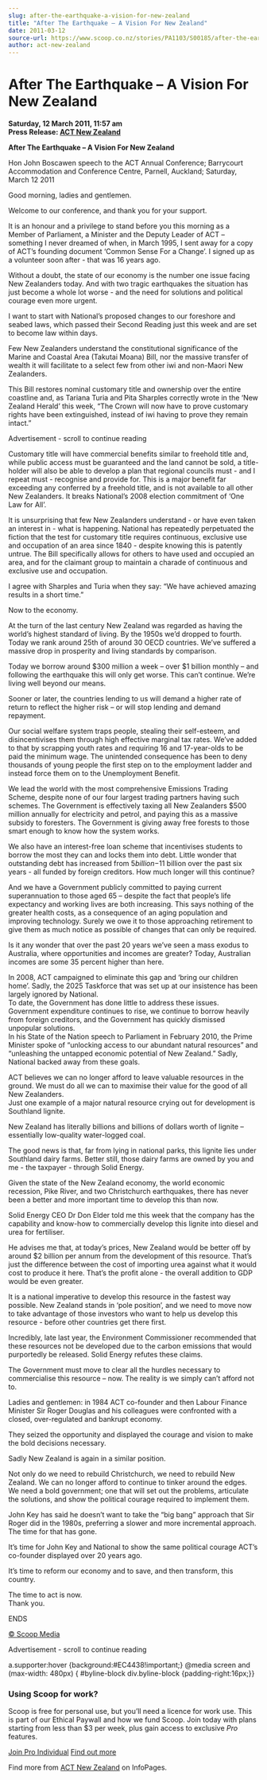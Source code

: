 ```yaml
---
slug: after-the-earthquake-a-vision-for-new-zealand
title: "After The Earthquake – A Vision For New Zealand"
date: 2011-03-12
source-url: https://www.scoop.co.nz/stories/PA1103/S00185/after-the-earthquake-a-vision-for-new-zealand.htm
author: act-new-zealand
---
```

After The Earthquake – A Vision For New Zealand
===============================================

**Saturday, 12 March 2011, 11:57 am**  
**Press Release: [ACT New Zealand](https://info.scoop.co.nz/ACT_New_Zealand)**

**After The Earthquake – A Vision For New Zealand**

Hon John Boscawen speech to the ACT Annual Conference; Barrycourt Accommodation and Conference Centre, Parnell, Auckland; Saturday, March 12 2011

Good morning, ladies and gentlemen.

Welcome to our conference, and thank you for your support.

It is an honour and a privilege to stand before you this morning as a Member of Parliament, a Minister and the Deputy Leader of ACT – something I never dreamed of when, in March 1995, I sent away for a copy of ACT’s founding document ‘Common Sense For a Change’. I signed up as a volunteer soon after - that was 16 years ago.

Without a doubt, the state of our economy is the number one issue facing New Zealanders today. And with two tragic earthquakes the situation has just become a whole lot worse - and the need for solutions and political courage even more urgent.

I want to start with National’s proposed changes to our foreshore and seabed laws, which passed their Second Reading just this week and are set to become law within days.

Few New Zealanders understand the constitutional significance of the Marine and Coastal Area (Takutai Moana) Bill, nor the massive transfer of wealth it will facilitate to a select few from other iwi and non-Maori New Zealanders.

This Bill restores nominal customary title and ownership over the entire coastline and, as Tariana Turia and Pita Sharples correctly wrote in the ‘New Zealand Herald’ this week, “The Crown will now have to prove customary rights have been extinguished, instead of iwi having to prove they remain intact.”

Advertisement - scroll to continue reading





Customary title will have commercial benefits similar to freehold title and, while public access must be guaranteed and the land cannot be sold, a title-holder will also be able to develop a plan that regional councils must - and I repeat must - recognise and provide for. This is a major benefit far exceeding any conferred by a freehold title, and is not available to all other New Zealanders. It breaks National’s 2008 election commitment of ‘One Law for All’.

It is unsurprising that few New Zealanders understand - or have even taken an interest in - what is happening. National has repeatedly perpetuated the fiction that the test for customary title requires continuous, exclusive use and occupation of an area since 1840 - despite knowing this is patently untrue. The Bill specifically allows for others to have used and occupied an area, and for the claimant group to maintain a charade of continuous and exclusive use and occupation.

I agree with Sharples and Turia when they say: “We have achieved amazing results in a short time.”

Now to the economy.

At the turn of the last century New Zealand was regarded as having the world’s highest standard of living. By the 1950s we’d dropped to fourth. Today we rank around 25th of around 30 OECD countries. We’ve suffered a massive drop in prosperity and living standards by comparison.

Today we borrow around $300 million a week – over $1 billion monthly – and following the earthquake this will only get worse. This can’t continue. We’re living well beyond our means.

Sooner or later, the countries lending to us will demand a higher rate of return to reflect the higher risk – or will stop lending and demand repayment.

Our social welfare system traps people, stealing their self-esteem, and disincentivises them through high effective marginal tax rates. We’ve added to that by scrapping youth rates and requiring 16 and 17-year-olds to be paid the minimum wage. The unintended consequence has been to deny thousands of young people the first step on to the employment ladder and instead force them on to the Unemployment Benefit.

We lead the world with the most comprehensive Emissions Trading Scheme, despite none of our four largest trading partners having such schemes. The Government is effectively taxing all New Zealanders $500 million annually for electricity and petrol, and paying this as a massive subsidy to foresters. The Government is giving away free forests to those smart enough to know how the system works.

We also have an interest-free loan scheme that incentivises students to borrow the most they can and locks them into debt. Little wonder that outstanding debt has increased from $5 billion-$11 billion over the past six years - all funded by foreign creditors. How much longer will this continue?

And we have a Government publicly committed to paying current superannuation to those aged 65 – despite the fact that people’s life expectancy and working lives are both increasing. This says nothing of the greater health costs, as a consequence of an aging population and improving technology. Surely we owe it to those approaching retirement to give them as much notice as possible of changes that can only be required.

Is it any wonder that over the past 20 years we’ve seen a mass exodus to Australia, where opportunities and incomes are greater? Today, Australian incomes are some 35 percent higher than here.

In 2008, ACT campaigned to eliminate this gap and ‘bring our children home’. Sadly, the 2025 Taskforce that was set up at our insistence has been largely ignored by National.  
To date, the Government has done little to address these issues. Government expenditure continues to rise, we continue to borrow heavily from foreign creditors, and the Government has quickly dismissed unpopular solutions.  
In his State of the Nation speech to Parliament in February 2010, the Prime Minister spoke of “unlocking access to our abundant natural resources” and “unleashing the untapped economic potential of New Zealand.” Sadly, National backed away from these goals.

ACT believes we can no longer afford to leave valuable resources in the ground. We must do all we can to maximise their value for the good of all New Zealanders.  
Just one example of a major natural resource crying out for development is Southland lignite.

New Zealand has literally billions and billions of dollars worth of lignite – essentially low-quality water-logged coal.

The good news is that, far from lying in national parks, this lignite lies under Southland dairy farms. Better still, those dairy farms are owned by you and me - the taxpayer - through Solid Energy.

Given the state of the New Zealand economy, the world economic recession, Pike River, and two Christchurch earthquakes, there has never been a better and more important time to develop this than now.

Solid Energy CEO Dr Don Elder told me this week that the company has the capability and know-how to commercially develop this lignite into diesel and urea for fertiliser.

He advises me that, at today’s prices, New Zealand would be better off by around $2 billion per annum from the development of this resource. That’s just the difference between the cost of importing urea against what it would cost to produce it here. That’s the profit alone - the overall addition to GDP would be even greater.

It is a national imperative to develop this resource in the fastest way possible. New Zealand stands in ‘pole position’, and we need to move now to take advantage of those investors who want to help us develop this resource - before other countries get there first.

Incredibly, late last year, the Environment Commissioner recommended that these resources not be developed due to the carbon emissions that would purportedly be released. Solid Energy refutes these claims.

The Government must move to clear all the hurdles necessary to commercialise this resource – now. The reality is we simply can’t afford not to.

Ladies and gentlemen: in 1984 ACT co-founder and then Labour Finance Minister Sir Roger Douglas and his colleagues were confronted with a closed, over-regulated and bankrupt economy.

They seized the opportunity and displayed the courage and vision to make the bold decisions necessary.

Sadly New Zealand is again in a similar position.

Not only do we need to rebuild Christchurch, we need to rebuild New Zealand. We can no longer afford to continue to tinker around the edges. We need a bold government; one that will set out the problems, articulate the solutions, and show the political courage required to implement them.

John Key has said he doesn’t want to take the “big bang” approach that Sir Roger did in the 1980s, preferring a slower and more incremental approach. The time for that has gone.

It’s time for John Key and National to show the same political courage ACT’s co-founder displayed over 20 years ago.

It’s time to reform our economy and to save, and then transform, this country.

  
The time to act is now.  
Thank you.

ENDS

  

  

[© Scoop Media](http://www.scoop.co.nz/about/terms.html)  

Advertisement - scroll to continue reading



a.supporter:hover {background:#EC4438!important;} @media screen and (max-width: 480px) { #byline-block div.byline-block {padding-right:16px;}}

### Using Scoop for work?

Scoop is free for personal use, but you’ll need a licence for work use. This is part of our Ethical Paywall and how we fund Scoop. Join today with plans starting from less than $3 per week, plus gain access to exclusive _Pro_ features.  
  
[Join Pro Individual](https://pro.scoop.co.nz/Individual/?from=ProIn24) [Find out more](https://pro.scoop.co.nz/using-scoop-for-work/?from=ProIn24)

Find more from [ACT New Zealand](https://info.scoop.co.nz/ACT_New_Zealand) on InfoPages.